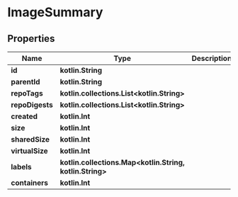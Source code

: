 
# ImageSummary

## Properties
Name | Type | Description | Notes
------------ | ------------- | ------------- | -------------
**id** | **kotlin.String** |  | 
**parentId** | **kotlin.String** |  | 
**repoTags** | **kotlin.collections.List&lt;kotlin.String&gt;** |  | 
**repoDigests** | **kotlin.collections.List&lt;kotlin.String&gt;** |  | 
**created** | **kotlin.Int** |  | 
**size** | **kotlin.Int** |  | 
**sharedSize** | **kotlin.Int** |  | 
**virtualSize** | **kotlin.Int** |  | 
**labels** | **kotlin.collections.Map&lt;kotlin.String, kotlin.String&gt;** |  | 
**containers** | **kotlin.Int** |  | 



